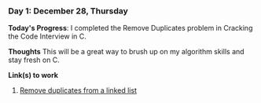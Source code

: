 ### Day 1: December 28, Thursday 

**Today's Progress**: I completed the Remove Duplicates problem in Cracking the Code Interview in C.

**Thoughts** This will be a great way to brush up on my algorithm skills and stay fresh on C.

**Link(s) to work**
1. [Remove duplicates from a linked list](https://github.com/gabrielkerr/code_interview/blob/master/linked_list.c)

